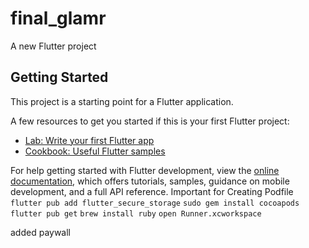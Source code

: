 # final_glamr

A new Flutter project

## Getting Started

This project is a starting point for a Flutter application.

A few resources to get you started if this is your first Flutter project:

- [Lab: Write your first Flutter app](https://docs.flutter.dev/get-started/codelab)
- [Cookbook: Useful Flutter samples](https://docs.flutter.dev/cookbook)

For help getting started with Flutter development, view the
[online documentation](https://docs.flutter.dev/), which offers tutorials,
samples, guidance on mobile development, and a full API reference.
Important for Creating Podfile
```flutter pub add flutter_secure_storage```
```sudo gem install cocoapods```
```flutter pub get```
```brew install ruby```
```open Runner.xcworkspace```

added paywall